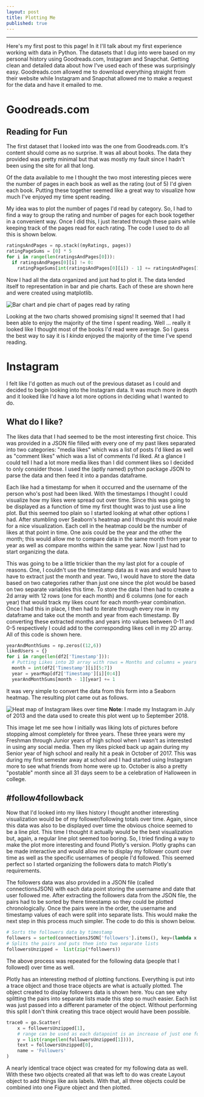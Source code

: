 ```yaml
---
layout: post
title: Plotting Me
published: true
---
```


---
Here's my first post to this page! In it I'll talk about my first experience working with data in Python. The datasets that I dug into were based on my personal history using Goodreads.com, Instagram and Snapchat. Getting clean and detailed data about how I've used each of these was surprisingly easy. Goodreads.com allowed me to download everything straight from their website while Instagram and Snapchat allowed me to make a request for the data and have it emailed to me.


# Goodreads.com

## Reading for Fun
The first dataset that I looked into was the one from Goodreads.com. It's content should come as no surprise. It was all about books. The data they provided was pretty minimal but that was mostly my fault since I hadn't been using the site for all that long.

Of the data available to me I thought the two most interesting pieces were the number of pages in each book as well as the rating (out of 5) I'd given each book. Putting these together seemed like a great way to visualize how much I've enjoyed my time spent reading.

My idea was to plot the number of pages I'd read by category. So, I had to find a way to group the rating and number of pages for each book together in a convenient way. Once I did this, I just iterated through these pairs while keeping track of the pages read for each rating. The code I used to do all this is shown below.

```python
ratingsAndPages = np.stack((myRatings, pages))
ratingPageSums = [0] * 5
for i in range(len(ratingsAndPages[0])):
  if ratingsAndPages[0][i] != 0:
    ratingPageSums[int(ratingsAndPages[0][i]) - 1] += ratingsAndPages[1][i]
```

Now I had all the data organized and just had to plot it. The data lended itself to representation in bar and pie charts. Each of these are shown here and were created using matplotlib.

![Bar chart and pie chart of pages read by rating](/images/GoodreadsPlotsWithoutTitle.png)

Looking at the two charts showed promising signs! It seemed that I had been able to enjoy the majority of the time I spent reading. Well ... really it looked like I thought most of the books I'd read were average. So I guess the best way to say it is I *kinda* enjoyed the majority of the time I've spend reading.

# Instagram

I felt like I'd gotten as much out of the previous dataset as I could and decided to begin looking into the Instagram data. It was much more in depth and it looked like I'd have a lot more options in deciding what I wanted to do.

## What do I like?
The likes data that I had seemed to be the most interesting first choice. This was provided in a JSON file filled with every one of my past likes separated into two categories: "media likes" which was a list of posts I'd liked as well as "comment likes" which was a list of comments I'd liked. At a glance I could tell I had a lot more media likes than I did comment likes so I decided to only consider those. I used the (aptly named) python package JSON to parse the data and then feed it into a pandas dataframe.

Each like had a timestamp for when it occurred and the username of the person who's post had been liked. With the timestamps I thought I could visualize how my likes were spread out over time. Since this was going to be displayed as a function of time my first thought was to just use a line plot. But this seemed too plain so I started looking at what other options I had. After stumbling over Seaborn's heatmap and I thought this would make for a nice visualization. Each cell in the heatmap could be the number of likes at that point in time. One axis could be the year and the other the month; this would allow me to compare data in the same month from year to year as well as compare months within the same year. Now I just had to start organizing the data.

This was going to be a little trickier than the my last plot for a couple of reasons. One, I couldn't use the timestamp data as it was and would have to have to extract just the month and year. Two, I would have to store the data based on two categories rather than just one since the plot would be based on two separate variables this time. To store the data I then had to create a 2d array with 12 rows (one for each month) and 6 columns (one for each year) that would track my likes count for each month-year combination. Once I had this in place, I then had to iterate through every row in my dataframe and take out the month and year from each timestamp. By converting these extracted months and years into values between 0-11 and 0-5 respectively I could add to the corresponding likes cell in my 2D array. All of this code is shown here.

```python
yearAndMonthSums = np.zeros((12,6))
likedUsers = {}
for i in range(len(df2['Timestamp'])):
  # Putting Likes into 2D array with rows = Months and columns = years
  month = int(df2['Timestamp'][i][5:7])
  year = yearMap[df2['Timestamp'][i][0:4]]
  yearAndMonthSums[month - 1][year] += 1
```

It was very simple to convert the data from this form into a Seaborn heatmap. The resulting plot came out as follows.

![Heat map of Instagram likes over time](/images/InstagramHeatmapLikesWithoutTitle.png)
**Note**: I made my Instagram in July of 2013 and the data used to create this plot went up to September 2018.

This image let me see how I initially was liking lots of pictures before stopping almost completely for three years. These three years were my Freshman through Junior years of high school when I wasn't as interested in using any social media. Then my likes picked back up again during my Senior year of high school and really hit a peak in October of 2017. This was during my first semester away at school and I had started using Instagram more to see what friends from home were up to. October is also a pretty "postable" month since all 31 days seem to be a celebration of Halloween in college.

## #follow4followback

Now that I'd looked into my likes history I thought another interesting visualization would be of my follower/following totals over time. Again, since this data was also to be displayed over time the obvious choice seemed to be a line plot. This time I thought it actually would be the best visualization but, again, a regular line plot seemed too boring. So, I tried finding a way to make the plot more interesting and found Plotly's version. Plotly graphs can be made interactive and would allow me to display my follower count over time as well as the specific usernames of people I'd followed. This seemed perfect so I started organizing the followers data to match Plotly's requirements.

The followers data was also provided in a JSON file (called connectionsJSON) with each data point storing the username and date that user followed me. After extracting the followers data from the JSON file, the pairs had to be sorted by there timestamp so they could be plotted chronologically. Once the pairs were in the order, the username and timestamp values of each were split into separate lists. This would make the next step in this process much simpler. The code to do this is shown below.

```python
# Sorts the followers data by timestamp
followers = sorted(connectionsJSON['followers'].items(), key=(lambda x: x[1]))
# Splits the pairs and puts them into two separate lists
followersUnzipped =  list(zip(*followers))
```

The above process was repeated for the following data (people that I followed) over time as well.

Plotly has an interesting method of plotting functions. Everything is put into a trace object and those trace objects are what is actually plotted. The object created to display followers data is shown here. You can see why splitting the pairs into separate lists made this step so much easier. Each list was just passed into a different parameter of the object. Without performing this split I don't think creating this trace object would have been possible.

```python
trace0 = go.Scatter(
    x = followersUnzipped[1],
    # range can be used as each datapoint is an increase of just one follower
    y = list(range(len(followersUnzipped[1]))),
    text = followersUnzipped[0],
    name = 'Followers'
)
```

A nearly identical trace object was created for my following data as well. With these two objects created all that was left to do was create Layout object to add things like axis labels. With that, all three objects could be combined into one Figure object and then plotted.  

<script src="https://cdn.plot.ly/plotly-latest.min.js"></script>
<div id="96571b0f-681d-4581-93bf-311a3e5621ee" style="height: 100%; width: 100%;" class="plotly-graph-div"></div><script type="text/javascript">window.PLOTLYENV=window.PLOTLYENV || {};window.PLOTLYENV.BASE_URL="https://plot.ly";Plotly.newPlot("96571b0f-681d-4581-93bf-311a3e5621ee", [{"name": "Followers", "text": ["lilykatekennedy", "meghanmaey", "jordanwinnett", "b_garcia20", "thelionhearted_", "basketcase_99", "annie_daly_", "sofiesaunier", "eleanorgloor", "carolinebryant33", "hannahshouse", "cam_hippler81", "noahfranco1", "angelamariee02", "jasmineamao", "natdehart", "briankilfeather", "oliviamcdade", "kyle_mcvey24", "baybaybay11", "juliahamiltonne", "cashworth21", "miaditommaso", "max__cave", "annarizzzz", "conrjanson", "kenziefisher8", "connorcollins43", "tylerbarrett3", "jamesheuer", "fl.y.nnn", "joseph_its_quick", "avapalese", "markoos_polo", "j__allerton", "bobbythorne", "wyattblack", "e.ast18", "leocucinell1", "trevorclifford", "bengriff24", "rebeccaclairee__", "danitaylor98", "taylormanno14", "morgs_jacobsohn", "caitlyn_retaleato", "earnshaw_jake", "caseyy_lynchh", "jared_forero", "jamirdegree", "robert_grady", "sshelbyk", "b_green00", "jaker14817", "charlieratliff", "alizabucci31", "mark_stanley", "a_martini35", "bradsanders21", "joeshomaker14", "duncanbalderson", "gavinpoag", "kylejarrett1010", "beccaajennings", "tannerburns", "russellblackwell34", "morgan.l.rose", "katerdeee", "camgabbs", "nolanbadura2", "hannah.waring", "patrickbussdahlman", "rebekahkurzyna", "reillycanard", "hayyitssydneyx", "laauren.smithh", "madicutrara", "reles32", "k.mills", "brandon.bye", "kyliekinser", "emilyyhubbardd", "zach_flynn39", "shannanparry", "darius_fraser", "g_simons", "chasesimmons55", "julia.friedl", "greysonr47", "mark_d0herty", "penutbutterandchocolate", "rachpackk", "seankeane2", "priscilla_gaff", "wahoofan535", "brendan_diederich", "aspen_m_larsen", "gitta321", "braidenlockhart", "hanahlsmith3", "connor_madden44", "aiden_larsen", "evanwinnett", "manchildperry", "bobbylohr99", "valleyvikingsfootball", "ryanbasinger", "conner_kinser", "make_it_raney", "wyatt_fournier", "andrewfiedler", "loganmcduffie", "jblev11", "braddouglas99", "kaylalalala713", "t.green07", "jackhurst123471525263", "tristaaanroberts", "mgp98", "saamhinton", "pateley.paige", "braffa31", "amlyons7", "camrynfischer", "syd_hays", "harveen.b", "courtneycollierdancer", "joshurban5", "jotrev26", "cmack44", "cameron_ebrahimi", "bs5350", "c_mcneilly", "tayblakee", "juliaacampora", "willowlove98", "george__bryant", "rozlanbasha", "patricia_bostock", "cameron_marshall_16", "bennyreynoldss", "ellebrox", "garrett3388", "bgriffin12345", "thesavagetrumpeter", "veeveegee96", "nmh1", "gracekopf19", "thetheoryofthethree", "branchzach_", "mattcook07", "shad_baird", "ayooucrazy21", "cameron_kilgour", "ethansfoot", "madilutz", "kenna_hahn", "chima_kpaduwa", "jacquelined17", "austin_west3", "cdlants", "benstrickk", "lucytropicana7", "evanmasella", "bootycca", "kimmie1404", "o_kline_", "mattgaertner", "cricketspillane", "sohnofjacob", "_andreama_", "lvhssaga", "mrkanthony94", "jakaksksjskdhsjs", "lizzieword", "lvhssca", "liam_mcdonald", "silly_charlotte", "sebastianstathakes", "hanna_tadie", "ted_gallegos", "isabelle_janda", "bryson_blaylock", "dani_ander", "zhannacamp", "risdance247", "samd321", "rbeck4231", "riley_in_wonderland", "blake.thomas", "mciafre", "logan_plaugher", "ngdahlman", "maddy_jenkins7", "jakehuerbin", "r_a_c_h_e_lsoup", "noahponcin", "zpfranco123", "celinefink13", "linzviolet", "ryan_michon", "_taylormc_", "16_zhay", "laryyythelobsterrr", "lvhsfca", "jeffc82", "claire_slook", "chris_lindemeyer", "declankilrain", "amandashouse1", "spacewalk_band", "max_mcnerney", "ashwells5", "mikecypher", "emilytthompson2", "spencer_toohill", "catherinejohnson__", "rach_weinstein", "emtpeterson", "grantlundberg", "gojoecypher", "cogren18", "sandy_esperanza17", "micaela.serafin", "manchildperry74", "jacobfilsoof", "samantha_jackson1", "dexterhoward77", "markeane", "_gusbus8", "trepking95", "moses_freedom", "jennagilberg", "5boysnme", "jhuerb", "ds2_fresh", "williamdurban_", "lil_leafjr", "efranck98", "cristianomolinag", "rolandaround4pm", "roco.48", "melissamaricle", "iamfontaine", "briannajennings", "q.tip11", "mikiekovich", "lucyrdickerson", "straymarkmusic", "jproc55", "gagebuzzelli", "seanlogans", "gracemussmon", "thomasellis50", "sean_lohr", "eslupe6", "kerrweb", "logangreen5", "swebst44", "aiden.larsen", "john_byram", "avajharrington", "joshjohnson_27", "bradystipancic", "jdonofrio_32", "dylanjones_4", "lucaswordham", "gabifhernandez", "leevolker_01", "lvhsstemclub", "bluephotomonkey", "ianb28", "ella.serafin", "lvhs_partnersclub", "hunterleigh27", "camryn_fagan", "maddie__fritz", "katie.mcgroddy", "kailin2017", "dunkjake", "ddrew22b", "samsandner", "shannon_mcnerney", "kallivokas4", "dylan__smith___", "d_goings", "camille.albers", "thelittleguykeegan", "jstapes2020", "ushindifitness", "savannah.baer", "huttoner20", "megsheaa", "carmor5", "nretaleato", "kadinkight", "ty_drad", "blaisemccabe_", "_bangus", "corinne_neaveill", "kendallstraiton", "sam.fisher54", "dannygaffney10", "matthewthomp11", "stephenkallivokas", "kaleigh_owen", "christianortmann", "carolinepitches", "vikingvarsityclub", "tyler_sierzega", "trevor.mcclelland", "helana_f", "austin_shipp7", "charlie_kuhn2", "cate_mckay", "laursimmss", "_cole_thunell", "kolby_j_williams", "izzyee_tucker", "zogren_9", "leewilliamgarrett", "frankie_hilarious", "austingreen71", "shanewashko", "aliciamarieesantos", "jseddy_", "ava_kalina", "chrissscarrollll", "syd.ahlers", "dreag99", "lvhslacrosse", "egsayles", "ivan_bock98", "jacobbyers_", "dylan_raymer52", "henrybaime", "bgstapleton41", "henryhill_3", "carlyparkinsonn", "drewhooks12", "duronn_3", "sadiegrantt", "madithepatti", "thanksgivingclapback.ss", "vincentxnguyen", "elam_jordan", "jessica.lu", "jessicalincoln99", "maktrob", "jakecrudy", "bobbiemilliken", "chris.a.milliken", "alexandramilliken", "themurtazarizvi", "nick_rettle", "magoreblake", "jessikennedy78", "pmk000", "benweist33", "scdawson54", "sophie_makh", "harrislucas1", "abernarding17", "treymcdyre", "cbogucki3", "hardy_pemberton", "thebrothersingarms", "mackenziegraber", "monchels", "zak33david", "tad_szalay", "drew.graves", "duckpwaddle", "ryancconrad", "_rations_", "dcriste4", "chronically_geek", "luke_korfonta", "alexinman14", "timfoster34", "_rgreen_", "cernec1999", "dominiquecoakleyy", "kellykmetz", "alexskofteland", "brookebasinger3", "natalie.piteira", "anthony_castellano", "lauren_mads", "yungsallen", "kellyywooddy", "laurennkingg37", "smlburridge", "pmkconstruction", "logan_stup", "robbyadams_", "mike_tayloe", "jared_sanders11_", "nosiahofficial", "sarahkavanaghh", "jdanielmichael", "rubifitnessofficial", "finnyteach76", "robby__parks", "nickaramayo", "jaybaumgardner00", "monica.rose.kennedy", "nditommaso14", "cakrichards2.0", "anthony_forrest", "jillhill_", "thomasmillman", "lauren_perryy", "devinturnbull", "cody_13k", "gracejenningz", "redminidriver", "catherine_zerbo", "_jakejones4", "jesicaweaver", "joe_isquith", "minicrk", "michaelciafre", "thomascallihan18", "ianwazowski", "harryurson", "nicschley1", "ally_miller15", "jake_isquith", "kinggpiercee", "jacksonkrug", "emma_kennedy04", "angusbeefbrown", "kendallreidd", "toast_pierce", "snark_in_spades", "saamanthasmiith", "lakinkrisko"], "x": ["2013-07-05T14:47:02", "2013-07-05T14:47:09", "2013-07-05T14:47:25", "2013-07-05T14:47:39", "2013-07-05T14:48:34", "2013-07-05T14:49:02", "2013-07-05T14:49:42", "2013-07-05T14:49:51", "2013-07-05T14:50:51", "2013-07-05T14:51:01", "2013-07-05T14:51:12", "2013-07-05T14:51:26", "2013-07-05T14:51:39", "2013-07-05T14:51:56", "2013-07-05T14:53:20", "2013-07-05T14:53:28", "2013-07-05T14:53:37", "2013-07-05T14:53:55", "2013-07-05T14:54:42", "2013-07-05T14:54:57", "2013-07-05T14:55:35", "2013-07-05T14:55:44", "2013-07-05T14:57:00", "2013-07-05T15:09:45", "2013-07-05T15:21:46", "2013-07-05T15:22:33", "2013-07-05T15:22:46", "2013-07-05T15:23:08", "2013-07-05T15:23:32", "2013-07-05T15:23:52", "2013-07-05T15:27:29", "2013-07-05T15:27:35", "2013-07-05T15:28:18", "2013-07-05T15:28:37", "2013-07-05T15:29:35", "2013-07-05T15:39:28", "2013-07-05T15:39:44", "2013-07-05T16:06:42", "2013-07-05T16:07:15", "2013-07-05T16:07:24", "2013-07-05T16:21:22", "2013-07-05T17:23:22", "2013-07-06T16:23:57", "2013-07-06T16:24:17", "2013-07-06T16:24:28", "2013-07-06T16:25:51", "2013-07-06T16:26:28", "2013-07-06T16:27:52", "2013-07-06T16:27:58", "2013-07-06T16:44:05", "2013-07-06T17:09:01", "2013-07-07T14:35:25", "2013-07-07T14:40:02", "2013-07-08T09:32:30", "2013-07-08T15:13:26", "2013-07-08T16:22:44", "2013-07-08T17:31:00", "2013-07-09T05:13:12", "2013-07-09T19:34:01", "2013-07-10T17:54:51", "2013-07-12T16:48:51", "2013-07-15T13:01:51", "2013-07-18T14:21:25", "2013-07-19T04:30:12", "2013-07-20T18:09:49", "2013-07-22T15:03:26", "2013-07-22T16:03:04", "2013-07-24T04:43:27", "2013-07-25T15:30:12", "2013-07-26T05:55:05", "2013-07-26T05:55:18", "2013-07-26T05:56:18", "2013-07-26T16:53:06", "2013-07-27T05:33:26", "2013-07-28T10:06:04", "2013-07-29T07:23:13", "2013-07-29T11:28:55", "2013-07-30T08:00:48", "2013-07-31T04:07:05", "2013-07-31T17:48:00", "2013-07-31T17:48:22", "2013-08-01T04:15:40", "2013-08-01T04:16:33", "2013-08-01T04:17:16", "2013-08-01T04:17:26", "2013-08-05T10:37:53", "2013-08-08T13:46:20", "2013-08-08T17:22:47", "2013-08-09T03:34:53", "2013-08-09T13:01:24", "2013-08-10T05:23:12", "2013-08-11T19:54:44", "2013-08-11T19:55:08", "2013-08-13T05:32:05", "2013-08-17T08:54:52", "2013-08-20T05:35:45", "2013-08-23T07:47:46", "2013-08-24T14:28:18", "2013-08-25T06:04:32", "2013-08-25T17:59:01", "2013-08-27T05:51:05", "2013-08-27T08:35:20", "2013-08-28T05:36:43", "2013-09-02T08:03:39", "2013-09-04T04:31:43", "2013-09-05T04:59:40", "2013-09-09T04:37:13", "2013-09-10T04:27:00", "2013-09-13T04:27:58", "2013-09-14T11:53:31", "2013-09-14T17:56:45", "2013-09-15T06:18:21", "2013-09-20T15:41:28", "2013-09-21T09:40:55", "2013-09-23T04:30:38", "2013-09-26T04:31:10", "2013-09-28T09:13:16", "2013-09-28T09:13:34", "2013-09-28T09:13:39", "2013-09-28T16:33:16", "2013-10-06T06:47:45", "2013-10-11T15:26:52", "2013-10-11T15:27:04", "2013-10-16T17:23:33", "2013-10-16T17:23:43", "2013-10-17T04:03:26", "2013-10-19T04:27:17", "2013-10-22T17:18:39", "2013-10-22T17:18:49", "2013-10-27T11:00:58", "2013-10-28T04:30:55", "2013-10-28T04:31:04", "2013-10-28T04:31:14", "2013-10-28T04:31:33", "2013-11-05T12:34:26", "2013-11-06T18:08:19", "2013-11-13T13:08:51", "2013-11-16T06:31:09", "2013-11-17T16:16:13", "2013-12-04T17:45:13", "2013-12-24T12:01:52", "2013-12-24T15:56:40", "2013-12-24T16:53:34", "2013-12-24T18:37:09", "2014-01-03T18:35:38", "2014-01-04T09:21:13", "2014-01-04T09:21:21", "2014-01-04T18:05:17", "2014-01-14T17:44:18", "2014-01-14T17:44:22", "2014-01-25T10:36:13", "2014-02-09T07:06:25", "2014-02-10T16:17:06", "2014-02-12T19:00:57", "2014-02-12T19:01:03", "2014-03-14T18:55:41", "2014-03-18T18:29:03", "2014-04-16T19:33:54", "2014-04-29T04:36:55", "2014-04-30T15:22:30", "2014-05-01T16:55:09", "2014-06-12T15:36:57", "2014-06-25T19:07:23", "2014-07-07T15:57:38", "2014-07-08T12:24:35", "2014-08-15T13:39:28", "2014-08-16T19:02:45", "2014-08-18T06:37:59", "2014-08-21T18:50:51", "2014-09-08T17:04:34", "2014-09-21T06:18:50", "2014-09-24T16:07:14", "2014-09-26T19:18:19", "2014-10-03T04:48:37", "2014-10-04T06:41:31", "2014-10-08T04:26:41", "2014-10-13T07:29:39", "2014-10-13T12:08:58", "2014-10-17T19:47:31", "2014-10-19T13:51:46", "2014-10-19T13:51:49", "2014-10-23T17:54:59", "2014-10-26T06:28:15", "2014-11-01T15:37:04", "2014-11-04T07:01:33", "2014-11-09T17:20:32", "2014-11-15T16:38:50", "2014-11-27T15:20:34", "2014-11-28T07:24:25", "2014-12-01T04:52:52", "2014-12-15T18:15:19", "2014-12-20T14:27:20", "2014-12-22T08:51:55", "2014-12-22T19:09:01", "2014-12-25T06:42:56", "2014-12-30T07:33:45", "2015-01-05T11:10:59", "2015-01-11T13:02:59", "2015-01-22T10:40:34", "2015-02-03T04:19:11", "2015-02-08T06:15:21", "2015-02-08T15:44:41", "2015-02-10T08:40:59", "2015-02-13T18:29:34", "2015-02-15T13:40:42", "2015-02-15T13:40:52", "2015-02-15T13:41:13", "2015-02-15T13:41:43", "2015-02-15T13:42:22", "2015-02-21T20:06:31", "2015-02-23T20:08:32", "2015-03-02T13:56:13", "2015-03-05T06:07:16", "2015-03-08T17:59:23", "2015-03-12T05:14:21", "2015-03-18T04:41:37", "2015-03-24T13:56:26", "2015-04-15T04:42:13", "2015-04-29T14:00:27", "2015-05-17T12:38:10", "2015-06-09T18:38:58", "2015-06-12T17:21:11", "2015-06-14T17:17:32", "2015-06-19T06:30:08", "2015-06-23T14:19:21", "2015-07-07T13:39:48", "2015-07-15T09:50:25", "2015-07-16T10:26:41", "2015-07-16T20:14:57", "2015-07-16T20:15:53", "2015-07-30T11:52:25", "2015-08-18T08:52:19", "2015-09-05T19:31:39", "2015-09-06T10:28:32", "2015-09-06T10:28:35", "2015-09-07T10:28:48", "2015-09-15T04:28:00", "2015-09-17T15:45:21", "2015-09-17T18:01:32", "2015-10-08T18:14:21", "2015-10-08T18:14:43", "2015-10-08T18:15:01", "2015-10-09T04:22:43", "2015-10-09T17:27:45", "2015-10-17T17:24:59", "2015-10-21T15:38:43", "2015-10-25T07:56:18", "2015-11-11T11:49:38", "2015-12-07T11:01:03", "2015-12-09T18:49:52", "2016-01-05T04:50:02", "2016-01-05T04:50:09", "2016-01-13T18:03:17", "2016-01-16T14:46:58", "2016-01-24T08:10:14", "2016-01-27T15:57:02", "2016-01-27T15:57:06", "2016-01-27T15:57:10", "2016-01-30T18:10:02", "2016-01-30T18:10:13", "2016-02-12T18:33:35", "2016-02-15T14:53:01", "2016-02-15T14:53:06", "2016-02-15T14:53:10", "2016-02-15T14:53:31", "2016-02-15T19:27:11", "2016-02-15T19:27:50", "2016-02-15T19:28:12", "2016-03-02T04:28:36", "2016-03-02T04:28:43", "2016-03-03T17:00:15", "2016-03-07T19:09:14", "2016-03-23T18:50:12", "2016-03-29T19:46:33", "2016-04-03T11:42:12", "2016-04-03T11:42:17", "2016-04-11T05:55:43", "2016-05-24T18:06:19", "2016-05-29T11:28:18", "2016-05-29T16:36:05", "2016-05-29T19:42:08", "2016-05-30T08:23:26", "2016-06-17T05:38:51", "2016-06-27T04:40:12", "2016-06-30T10:23:05", "2016-07-01T18:02:37", "2016-07-03T15:39:37", "2016-07-07T18:18:08", "2016-07-11T14:26:26", "2016-07-13T12:30:26", "2016-07-19T08:49:55", "2016-07-21T19:00:46", "2016-07-27T13:40:14", "2016-07-31T09:09:14", "2016-07-31T18:58:53", "2016-08-03T09:41:24", "2016-08-03T09:41:27", "2016-08-08T10:05:54", "2016-08-13T12:23:05", "2016-08-16T19:58:01", "2016-08-23T10:13:01", "2016-08-24T16:00:26", "2016-08-24T16:00:29", "2016-08-25T10:21:42", "2016-08-28T06:00:56", "2016-08-29T16:08:07", "2016-08-29T16:08:37", "2016-08-30T16:03:34", "2016-08-31T17:54:26", "2016-09-02T04:20:08", "2016-09-12T18:19:30", "2016-09-14T18:17:31", "2016-09-24T16:52:39", "2016-09-24T17:52:09", "2016-09-27T20:13:15", "2016-09-27T20:13:18", "2016-09-30T15:06:48", "2016-10-08T08:52:17", "2016-10-18T06:01:34", "2016-10-18T20:13:42", "2016-10-19T15:56:07", "2016-10-19T18:28:19", "2016-10-20T18:37:22", "2016-10-23T07:37:19", "2016-10-23T07:38:51", "2016-10-23T13:25:07", "2016-10-24T18:28:32", "2016-10-24T18:28:36", "2016-10-24T18:28:41", "2016-10-24T18:29:59", "2016-10-25T16:23:24", "2016-10-25T16:24:16", "2016-10-26T09:48:52", "2016-10-26T09:48:57", "2016-10-28T08:58:50", "2016-10-30T16:50:28", "2016-11-03T11:38:18", "2016-11-06T19:40:38", "2016-11-07T05:25:19", "2016-11-07T05:25:39", "2016-11-07T05:26:39", "2016-11-07T05:30:28", "2016-11-09T19:45:08", "2016-11-13T13:30:27", "2016-11-13T20:12:43", "2016-11-15T11:33:12", "2016-11-17T20:38:18", "2016-11-21T05:04:18", "2016-11-21T14:37:32", "2016-11-22T19:05:28", "2016-11-26T07:06:23", "2016-11-26T12:28:04", "2016-11-28T05:41:04", "2016-12-12T19:23:13", "2016-12-12T19:23:33", "2016-12-23T07:49:00", "2016-12-26T11:50:22", "2016-12-26T12:29:46", "2016-12-26T20:31:44", "2016-12-27T19:01:57", "2016-12-28T10:14:47", "2017-01-02T09:01:18", "2017-01-12T16:08:51", "2017-01-25T18:02:51", "2017-01-25T18:02:59", "2017-02-15T19:30:17", "2017-02-15T19:30:20", "2017-02-20T10:27:14", "2017-02-20T10:27:33", "2017-03-02T09:32:25", "2017-03-07T04:51:41", "2017-03-11T11:22:39", "2017-03-21T07:46:48", "2017-03-25T13:18:52", "2017-03-25T13:18:56", "2017-04-09T15:57:39", "2017-04-13T17:41:35", "2017-04-21T09:17:13", "2017-04-21T13:25:03", "2017-04-21T13:25:27", "2017-04-22T10:36:14", "2017-04-22T17:35:52", "2017-04-22T17:35:59", "2017-04-22T17:36:12", "2017-05-01T05:16:25", "2017-05-01T05:16:31", "2017-05-01T05:18:43", "2017-05-01T15:25:02", "2017-05-02T13:43:09", "2017-05-03T17:13:53", "2017-05-03T17:32:09", "2017-05-03T17:32:20", "2017-05-04T15:04:04", "2017-05-08T15:33:58", "2017-05-10T05:07:32", "2017-05-10T18:08:50", "2017-05-10T18:08:58", "2017-05-12T20:43:20", "2017-05-26T18:03:50", "2017-05-29T15:47:44", "2017-06-13T15:03:36", "2017-06-13T15:04:33", "2017-06-13T19:08:29", "2017-06-16T15:09:51", "2017-06-28T04:01:07", "2017-07-08T13:28:24", "2017-07-16T19:31:14", "2017-07-23T18:22:08", "2017-07-26T19:42:16", "2017-07-26T19:42:16", "2017-07-26T19:42:16", "2017-08-15T10:07:18", "2017-09-15T15:46:39", "2017-09-19T09:28:15", "2017-10-31T19:12:27", "2017-12-06T17:29:08", "2017-12-08T19:11:19", "2017-12-13T11:40:23", "2017-12-13T11:40:27", "2017-12-13T14:54:24", "2017-12-21T19:21:03", "2017-12-25T13:31:12", "2018-01-02T12:35:42", "2018-01-05T20:18:11", "2018-02-04T18:13:52", "2018-02-04T18:13:55", "2018-02-15T13:12:16", "2018-03-05T19:07:06", "2018-04-18T11:16:52", "2018-04-27T20:52:43", "2018-05-06T10:46:30", "2018-06-02T15:38:12", "2018-06-04T10:16:08", "2018-06-04T14:17:01", "2018-06-17T08:54:24", "2018-06-17T08:54:30", "2018-07-02T17:01:36", "2018-08-14T16:55:27"], "y": [0, 1, 2, 3, 4, 5, 6, 7, 8, 9, 10, 11, 12, 13, 14, 15, 16, 17, 18, 19, 20, 21, 22, 23, 24, 25, 26, 27, 28, 29, 30, 31, 32, 33, 34, 35, 36, 37, 38, 39, 40, 41, 42, 43, 44, 45, 46, 47, 48, 49, 50, 51, 52, 53, 54, 55, 56, 57, 58, 59, 60, 61, 62, 63, 64, 65, 66, 67, 68, 69, 70, 71, 72, 73, 74, 75, 76, 77, 78, 79, 80, 81, 82, 83, 84, 85, 86, 87, 88, 89, 90, 91, 92, 93, 94, 95, 96, 97, 98, 99, 100, 101, 102, 103, 104, 105, 106, 107, 108, 109, 110, 111, 112, 113, 114, 115, 116, 117, 118, 119, 120, 121, 122, 123, 124, 125, 126, 127, 128, 129, 130, 131, 132, 133, 134, 135, 136, 137, 138, 139, 140, 141, 142, 143, 144, 145, 146, 147, 148, 149, 150, 151, 152, 153, 154, 155, 156, 157, 158, 159, 160, 161, 162, 163, 164, 165, 166, 167, 168, 169, 170, 171, 172, 173, 174, 175, 176, 177, 178, 179, 180, 181, 182, 183, 184, 185, 186, 187, 188, 189, 190, 191, 192, 193, 194, 195, 196, 197, 198, 199, 200, 201, 202, 203, 204, 205, 206, 207, 208, 209, 210, 211, 212, 213, 214, 215, 216, 217, 218, 219, 220, 221, 222, 223, 224, 225, 226, 227, 228, 229, 230, 231, 232, 233, 234, 235, 236, 237, 238, 239, 240, 241, 242, 243, 244, 245, 246, 247, 248, 249, 250, 251, 252, 253, 254, 255, 256, 257, 258, 259, 260, 261, 262, 263, 264, 265, 266, 267, 268, 269, 270, 271, 272, 273, 274, 275, 276, 277, 278, 279, 280, 281, 282, 283, 284, 285, 286, 287, 288, 289, 290, 291, 292, 293, 294, 295, 296, 297, 298, 299, 300, 301, 302, 303, 304, 305, 306, 307, 308, 309, 310, 311, 312, 313, 314, 315, 316, 317, 318, 319, 320, 321, 322, 323, 324, 325, 326, 327, 328, 329, 330, 331, 332, 333, 334, 335, 336, 337, 338, 339, 340, 341, 342, 343, 344, 345, 346, 347, 348, 349, 350, 351, 352, 353, 354, 355, 356, 357, 358, 359, 360, 361, 362, 363, 364, 365, 366, 367, 368, 369, 370, 371, 372, 373, 374, 375, 376, 377, 378, 379, 380, 381, 382, 383, 384, 385, 386, 387, 388, 389, 390, 391, 392, 393, 394, 395, 396, 397, 398, 399, 400, 401, 402, 403, 404, 405, 406, 407, 408, 409, 410, 411, 412, 413, 414, 415, 416, 417, 418, 419, 420, 421, 422, 423, 424, 425, 426, 427, 428, 429, 430, 431, 432, 433, 434, 435, 436, 437], "type": "scatter", "uid": "87d29998-eae8-11e8-8bb9-f8da0c7e022e"}, {"name": "Following", "text": ["lilykatekennedy", "charlieratliff", "cricketspillane", "joeshomaker14", "earnshaw_jake", "meghanmaey", "wyattblack", "b_garcia20", "thelionhearted_", "basketcase_99", "jordanwinnett", "sofiesaunier", "baybaybay11", "kadinkight", "cam_hippler81", "noahfranco1", "jasmineamao", "oliviamcdade", "kyle_mcvey24", "angelamariee02", "miaditommaso", "carolinebryant33", "conrjanson", "connorcollins43", "tylerbarrett3", "fl.y.nnn", "markoos_polo", "jamesheuer", "ty_drad", "avapalese", "bobbythorne", "leocucinell1", "juliahamiltonne", "morgs_jacobsohn", "briankilfeather", "caseyy_lynchh", "jared_forero", "jamirdegree", "trevorclifford", "robert_grady", "aharaburdaa", "natdehart", "mciafre", "kenziefisher8", "bengriff24", "j__allerton", "eleanorgloor", "joseph_its_quick", "hannahshouse", "caitlyn_retaleato", "cashworth21", "taylormanno14", "rebeccaclairee__", "annarizzzz", "max__cave", "tbonemd", "mark_stanley", "a_martini35", "braidenlockhart", "bradsanders21", "duncanbalderson", "alizabucci31", "connor_thunell", "annie_daly_", "jaker14817", "sshelbyk", "b_green00", "mikiekovich", "kylejarrett1010", "beccaajennings", "russellblackwell34", "tannerburns", "mgp98", "katerdeee", "caboosemc", "camgabbs", "gavinpoag", "nolanbadura2", "tessa.hutchison", "ally_miller15", "hannah.waring", "rebekahkurzyna", "reillycanard", "joshurban5", "laauren.smithh", "reles32", "brandon.bye", "kyliekinser", "madicutrara", "emilyyhubbardd", "zach_flynn39", "shannanparry", "darius_fraser", "trentmoxley", "g_simons", "j.e.s.s.i.c.a.k", "chasesimmons55", "julia.friedl", "mark_d0herty", "greysonr47", "rachpackk", "penutbutterandchocolate", "jarettlorusso", "sawyermlong", "seankeane2", "priscilla_gaff", "wahoofan535", "brendan_diederich", "aspen_m_larsen", "hanahlsmith3", "connor_madden44", "aiden_larsen", "evanwinnett", "manchildperry", "bobbylohr99", "valleyvikingsfootball", "ryanbasinger", "conner_kinser", "loganmcduffie", "make_it_raney", "wyatt_fournier", "andrewfiedler", "jblev11", "braddouglas99", "kaylalalala713", "t.green07", "tristaaanroberts", "saamhinton", "amlyons7", "pateley.paige", "camrynfischer", "syd_hays", "harveen.b", "courtneycollierdancer", "laurquishaa", "jotrev26", "cmack44", "cameron_ebrahimi", "bs5350", "c_mcneilly", "megrusso99", "liz_bunce", "tayblakee", "george__bryant", "juliaacampora", "willowlove98", "rozlanbasha", "patricia_bostock", "nateearnie", "slynch_23", "bennyreynoldss", "cassidybowen3", "sportscenter", "thesavagetrumpeter", "veeveegee96", "nmh1", "natzeuske", "manduhai_tropicana", "juliesargent5", "gracekopf19", "branchzach_", "arifontaine", "mattcook07", "shad_baird", "zak33david", "jordanrivers18", "cameron_kilgour", "kenna_hahn", "madilutz", "jacksondit11", "samantha_jackson1", "chima_kpaduwa", "jacquelined17", "silly_charlotte", "austin_west3", "cdlants", "benstrickk", "lucytropicana7", "evanmasella", "bootycca", "j3digital", "ac2246", "kimmie1404", "o_kline_", "victoriav_19", "kmeyer__13", "lil_leafjr", "mattgaertner", "jmlohneis", "thelittleguykeegan", "sohnofjacob", "_andreama_", "logan_plaugher", "mrkanthony94", "cakrichards", "lizzieword", "liam_mcdonald", "sebastianstathakes", "verathomas", "thompsonbrotherslacrosse", "hanna_tadie", "ted_gallegos", "isabelle_janda", "bryson_blaylock", "dani_ander", "zhannacamp", "risdance247", "samd321", "rbeck4231", "riley_in_wonderland", "blake.thomas", "ngdahlman", "jakehuerbin", "r_a_c_h_e_lsoup", "zpfranco123", "celinefink13", "linzviolet", "ryan_michon", "16_zhay", "thejacobhunter", "ezzy_bryant35", "chris_lindemeyer", "claire_slook", "amandashouse1", "declankilrain", "madmoney21", "max_mcnerney", "morganmichelle1998", "mikecypher", "emilytthompson2", "blakeburt10", "catherinejohnson__", "rach_weinstein", "emtpeterson", "grantlundberg", "gojoecypher", "cogren18", "sandy_esperanza17", "micaela.serafin", "manchildperry74", "jacobfilsoof", "dexterhoward77", "markeane", "_gusbus8", "noah_gallagher_", "jennagilberg", "jhuerb", "ds2_fresh", "williamdurban_", "efranck98", "cristianomolinag", "rolandaround4pm", "roco.48", "melissamaricle", "iamfontaine", "briannajennings", "q.tip11", "lucyrdickerson", "chris_de_monte", "nretaleato", "jproc55", "seanlogans", "gracemussmon", "thomasellis50", "sean_lohr", "erin.stitt", "eslupe6", "kerrweb", "logangreen5", "swebst44", "john_byram", "aiden.larsen", "dylanjones_4", "bradystipancic", "ashley.borza", "jdonofrio_32", "gabifhernandez", "lucaswordham", "leevolker_01", "lvhsstemclub", "bluephotomonkey", "ianb28", "lvhs_partnersclub", "hunterleigh27", "maddie__fritz", "camryn_fagan", "katie.mcgroddy", "dunkjake", "ddrew22b", "shannon_mcnerney", "dimsumnoodles", "kallivokas4", "dylan__smith___", "d_goings", "camille.albers", "trepking95", "jstapes2020", "ushindifitness", "savannah.baer", "huttoner20", "megsheaa", "carmor5", "andrew_cork25", "blaisemccabe_", "_bangus", "corinne_neaveill", "kendallstraiton", "sam.fisher54", "dannygaffney10", "matthewthomp11", "stephenkallivokas", "kaleigh_owen", "christianortmann", "carolinepitches", "vikingvarsityclub", "tyler_sierzega", "trevor.mcclelland", "austin_shipp7", "charlie_kuhn2", "ty_works", "cate_mckay", "laursimmss", "_cole_thunell", "kolby_j_williams", "izzyee_tucker", "zogren_9", "joecannata_", "leewilliamgarrett", "frankie_hilarious", "austingreen71", "shanewashko", "jseddy_", "syd.ahlers", "dreag99", "chrissscarrollll", "ava_kalina", "aidenhineth", "egsayles", "lvhslacrosse", "sassbucket_dani", "ivan_bock98", "yungsallen", "dylan_raymer52", "danimcali", "henrybaime", "bgstapleton41", "henryhill_3", "duronn_3", "sadiegrantt", "drewhooks12", "madithepatti", "vincentxnguyen", "elam_jordan", "jessica.lu", "jessicalincoln99", "jakecrudy", "bobbiemilliken", "chris.a.milliken", "alexandramilliken", "themurtazarizvi", "nick_rettle", "magoreblake", "pmk000", "jessikennedy78", "benweist33", "scdawson54", "sophie_makh", "harrislucas1", "abernarding17", "cbogucki3", "treymcdyre", "thebrothersingarms", "hardy_pemberton", "monchels", "tad_szalay", "drew.graves", "uvaengineering", "_rations_", "ryancconrad", "dcriste4", "timfoster34", "chronically_geek", "luke_korfonta", "alexinman14", "_rgreen_", "cernec1999", "kellykmetz", "dominiquecoakleyy", "brookebasinger3", "anthony_castellano", "lauren_mads", "kellyywooddy", "niccoope1", "smlburridge", "pmkconstruction", "logan_stup", "robbyadams_", "mike_tayloe", "jared_sanders11_", "nosiahofficial", "sarahkavanaghh", "jdanielmichael", "rubifitnessofficial", "finnyteach76", "robby__parks", "nickaramayo", "jaybaumgardner00", "monica.rose.kennedy", "nditommaso14", "thomasmillman", "devinturnbull", "lauren_perryy", "ydnerbrendy", "gracejenningz", "google", "joe_isquith", "redminidriver", "michaelciafre", "thomascallihan18", "ianwazowski", "harryurson", "nicschley1", "obagel_family", "jesicaweaver", "lighthousebagels", "the.capital.club", "jake_isquith", "jacksonkrug", "uva_cs", "emma_kennedy04", "angusbeefbrown", "kendallreidd", "toast_pierce", "snark_in_spades", "hpsacredtext", "saamanthasmiith", "onesimplewish_", "lakinkrisko"], "x": ["2013-07-05T13:28:37", "2013-07-05T13:34:11", "2013-07-05T14:43:51", "2013-07-05T14:45:29", "2013-07-05T14:46:45", "2013-07-05T14:47:02", "2013-07-05T14:47:39", "2013-07-05T14:48:37", "2013-07-05T14:49:04", "2013-07-05T14:50:35", "2013-07-05T14:50:51", "2013-07-05T14:51:11", "2013-07-05T14:51:18", "2013-07-05T14:51:56", "2013-07-05T14:53:19", "2013-07-05T14:53:33", "2013-07-05T14:53:52", "2013-07-05T14:54:57", "2013-07-05T14:56:59", "2013-07-05T15:04:57", "2013-07-05T15:10:01", "2013-07-05T15:13:38", "2013-07-05T15:21:48", "2013-07-05T15:23:07", "2013-07-05T15:38:24", "2013-07-05T15:39:28", "2013-07-05T15:45:16", "2013-07-05T15:56:56", "2013-07-05T16:07:22", "2013-07-05T16:10:52", "2013-07-05T16:16:46", "2013-07-05T16:20:10", "2013-07-05T16:20:26", "2013-07-05T16:36:42", "2013-07-05T16:38:15", "2013-07-05T16:38:19", "2013-07-05T16:48:07", "2013-07-05T16:58:19", "2013-07-05T17:09:13", "2013-07-05T17:20:07", "2013-07-05T17:44:26", "2013-07-05T18:22:02", "2013-07-05T18:24:40", "2013-07-05T18:56:12", "2013-07-05T19:02:47", "2013-07-05T20:58:10", "2013-07-05T21:27:56", "2013-07-06T06:15:12", "2013-07-06T06:58:50", "2013-07-06T16:24:07", "2013-07-06T16:25:51", "2013-07-06T16:27:58", "2013-07-06T16:44:15", "2013-07-06T16:45:35", "2013-07-06T17:09:01", "2013-07-06T18:22:05", "2013-07-06T18:22:12", "2013-07-06T18:22:16", "2013-07-06T18:34:45", "2013-07-06T19:15:55", "2013-07-06T19:25:23", "2013-07-08T07:13:11", "2013-07-08T08:00:49", "2013-07-08T15:01:56", "2013-07-08T16:13:16", "2013-07-08T18:55:32", "2013-07-08T23:06:50", "2013-07-09T20:13:59", "2013-07-10T11:18:31", "2013-07-10T18:14:23", "2013-07-12T14:08:22", "2013-07-15T12:17:27", "2013-07-15T12:22:52", "2013-07-15T17:45:25", "2013-07-18T04:31:12", "2013-07-18T14:01:18", "2013-07-18T17:50:00", "2013-07-22T15:00:53", "2013-07-22T16:38:23", "2013-07-23T14:18:24", "2013-07-26T07:22:51", "2013-07-26T10:13:07", "2013-07-26T16:53:07", "2013-07-27T05:33:36", "2013-07-27T08:49:22", "2013-07-28T10:06:06", "2013-07-29T07:23:15", "2013-07-29T11:51:50", "2013-07-30T06:55:46", "2013-07-30T12:02:07", "2013-07-31T06:41:14", "2013-07-31T17:46:58", "2013-07-31T17:59:27", "2013-07-31T18:00:55", "2013-07-31T19:12:14", "2013-08-01T04:15:41", "2013-08-01T05:20:16", "2013-08-01T08:44:17", "2013-08-03T08:57:17", "2013-08-03T13:46:51", "2013-08-05T10:38:03", "2013-08-08T13:46:22", "2013-08-08T17:22:53", "2013-08-09T03:34:58", "2013-08-09T11:52:19", "2013-08-12T03:22:10", "2013-08-13T16:18:19", "2013-08-17T11:04:28", "2013-08-20T05:35:46", "2013-08-23T07:47:48", "2013-08-24T23:13:58", "2013-08-25T14:32:11", "2013-08-27T05:51:06", "2013-08-27T07:57:28", "2013-08-28T19:40:05", "2013-08-31T12:20:49", "2013-09-02T08:05:20", "2013-09-03T16:21:41", "2013-09-05T04:59:42", "2013-09-09T17:37:15", "2013-09-13T04:27:59", "2013-09-14T12:09:30", "2013-09-14T17:56:46", "2013-09-20T15:41:29", "2013-09-23T04:30:48", "2013-09-28T10:22:41", "2013-09-28T15:32:33", "2013-09-28T16:33:17", "2013-10-05T18:18:23", "2013-10-11T16:35:46", "2013-10-11T18:38:29", "2013-10-16T15:39:43", "2013-10-16T17:45:08", "2013-10-17T04:03:27", "2013-10-19T04:27:20", "2013-10-22T17:18:39", "2013-10-22T17:18:50", "2013-10-24T04:42:17", "2013-10-27T11:01:02", "2013-10-27T19:00:54", "2013-10-28T04:30:57", "2013-10-28T04:31:34", "2013-10-28T05:13:21", "2013-10-28T13:03:18", "2013-11-05T12:34:29", "2013-11-06T18:08:18", "2013-11-10T10:22:16", "2013-11-12T15:21:48", "2013-11-16T06:31:11", "2013-12-09T13:29:56", "2013-12-22T10:08:46", "2013-12-24T15:56:41", "2013-12-24T16:53:37", "2013-12-24T18:37:12", "2013-12-25T13:37:56", "2013-12-27T15:02:09", "2013-12-31T17:29:13", "2014-01-03T18:41:07", "2014-01-04T20:36:36", "2014-01-11T14:05:27", "2014-01-13T17:51:56", "2014-01-14T17:44:23", "2014-02-01T17:05:36", "2014-02-08T17:42:33", "2014-02-09T09:58:33", "2014-02-12T19:01:04", "2014-02-14T06:30:38", "2014-02-15T05:58:29", "2014-02-15T13:17:11", "2014-03-14T18:55:42", "2014-03-18T18:30:38", "2014-04-11T09:02:30", "2014-04-16T19:33:58", "2014-04-29T04:36:57", "2014-04-30T16:09:28", "2014-05-01T18:38:59", "2014-06-12T15:38:36", "2014-06-25T19:47:05", "2014-06-26T16:15:54", "2014-06-27T05:52:59", "2014-07-07T16:42:40", "2014-07-08T12:24:34", "2014-07-24T20:32:03", "2014-07-25T13:46:57", "2014-08-13T18:05:45", "2014-08-15T13:39:29", "2014-08-15T13:39:32", "2014-08-16T18:42:54", "2014-08-18T06:57:51", "2014-08-21T18:50:52", "2014-09-08T17:08:17", "2014-09-15T04:39:07", "2014-09-24T16:07:15", "2014-09-27T05:37:22", "2014-10-03T05:31:31", "2014-10-08T04:46:41", "2014-10-13T12:13:02", "2014-10-13T18:51:44", "2014-10-13T18:57:19", "2014-10-17T19:24:51", "2014-10-19T13:51:47", "2014-10-19T13:52:19", "2014-10-23T17:14:08", "2014-10-26T06:28:16", "2014-11-01T15:40:46", "2014-11-04T08:35:46", "2014-11-09T20:00:05", "2014-11-15T16:38:52", "2014-11-27T15:23:28", "2014-11-28T07:36:52", "2014-12-20T14:39:01", "2014-12-23T07:22:59", "2014-12-24T19:43:37", "2015-01-05T12:47:06", "2015-01-11T13:22:27", "2015-01-22T12:57:02", "2015-02-04T03:10:25", "2015-02-08T16:08:23", "2015-02-15T13:41:33", "2015-02-15T13:42:05", "2015-02-15T14:02:03", "2015-02-15T14:20:03", "2015-02-15T18:01:38", "2015-02-15T19:42:28", "2015-02-20T15:29:03", "2015-02-23T20:08:36", "2015-03-04T13:04:45", "2015-03-05T06:23:06", "2015-03-08T17:59:33", "2015-03-15T09:41:44", "2015-03-18T17:21:02", "2015-03-24T13:56:34", "2015-04-15T04:42:35", "2015-04-29T14:04:18", "2015-05-17T12:38:11", "2015-06-09T18:38:59", "2015-06-12T17:21:12", "2015-06-14T17:17:33", "2015-06-19T06:30:10", "2015-06-23T14:19:24", "2015-07-15T09:50:25", "2015-07-16T16:29:59", "2015-07-16T20:15:12", "2015-08-11T10:16:08", "2015-08-18T09:24:38", "2015-09-06T10:32:27", "2015-09-06T13:19:19", "2015-09-07T10:28:51", "2015-09-17T05:07:40", "2015-09-17T18:01:33", "2015-10-08T18:14:24", "2015-10-08T18:14:45", "2015-10-08T18:56:11", "2015-10-09T04:22:44", "2015-10-09T17:49:22", "2015-10-17T17:14:36", "2015-10-25T07:56:41", "2015-10-26T16:05:47", "2015-11-09T17:29:06", "2015-12-07T12:11:29", "2016-01-05T04:53:56", "2016-01-05T09:43:16", "2016-01-13T18:07:02", "2016-01-16T11:53:16", "2016-01-24T09:12:03", "2016-01-24T16:00:21", "2016-01-27T15:57:03", "2016-01-27T15:57:38", "2016-01-27T16:22:00", "2016-01-30T18:21:43", "2016-01-30T19:32:28", "2016-02-15T14:53:33", "2016-02-15T15:03:08", "2016-02-15T15:35:22", "2016-02-15T16:56:58", "2016-02-15T19:45:05", "2016-02-15T19:52:03", "2016-02-16T04:19:29", "2016-03-02T04:28:38", "2016-03-02T04:59:50", "2016-03-03T17:00:17", "2016-03-23T18:50:13", "2016-03-30T16:43:06", "2016-04-03T11:47:38", "2016-04-03T18:18:02", "2016-04-11T05:55:46", "2016-05-29T11:43:51", "2016-05-29T16:32:25", "2016-05-30T08:26:35", "2016-06-11T17:26:03", "2016-06-17T11:15:17", "2016-06-26T19:10:18", "2016-06-30T10:26:41", "2016-07-01T18:50:37", "2016-07-03T19:10:40", "2016-07-05T20:58:05", "2016-07-11T14:26:54", "2016-07-13T09:02:43", "2016-07-19T10:21:05", "2016-07-21T19:36:16", "2016-07-27T13:40:16", "2016-07-31T09:13:13", "2016-08-06T17:55:31", "2016-08-09T18:07:16", "2016-08-13T11:48:47", "2016-08-16T20:04:17", "2016-08-23T12:02:56", "2016-08-24T16:05:38", "2016-08-24T16:46:05", "2016-08-25T11:18:36", "2016-08-28T06:32:39", "2016-08-29T16:34:01", "2016-08-29T17:20:42", "2016-08-31T04:32:13", "2016-08-31T17:54:27", "2016-09-02T07:50:38", "2016-09-12T18:29:20", "2016-09-24T16:51:51", "2016-09-24T17:52:11", "2016-09-26T16:25:37", "2016-09-28T02:54:50", "2016-09-28T09:16:03", "2016-10-01T08:20:05", "2016-10-08T08:52:29", "2016-10-18T06:31:05", "2016-10-18T20:14:17", "2016-10-19T05:56:39", "2016-10-19T15:56:09", "2016-10-19T18:46:22", "2016-10-20T18:37:58", "2016-10-23T07:40:04", "2016-10-23T13:27:05", "2016-10-24T18:28:42", "2016-10-24T18:30:00", "2016-10-24T18:36:43", "2016-10-24T19:05:13", "2016-10-25T12:37:07", "2016-10-25T16:21:55", "2016-10-25T16:23:29", "2016-10-25T16:27:23", "2016-10-26T09:48:54", "2016-10-28T06:01:34", "2016-10-28T06:19:54", "2016-10-28T19:25:16", "2016-10-30T16:50:30", "2016-11-03T08:42:35", "2016-11-06T19:51:28", "2016-11-06T21:43:31", "2016-11-07T05:42:06", "2016-11-07T10:35:19", "2016-11-10T03:52:16", "2016-11-13T20:12:47", "2016-11-15T11:39:43", "2016-11-17T20:45:05", "2016-11-21T05:07:15", "2016-11-24T10:24:24", "2016-11-26T07:06:45", "2016-11-26T12:28:06", "2016-11-28T06:24:04", "2016-12-12T19:25:01", "2016-12-13T05:53:48", "2016-12-23T08:34:25", "2016-12-26T09:54:05", "2016-12-26T18:57:47", "2016-12-26T20:31:01", "2016-12-27T19:07:06", "2016-12-28T10:20:34", "2017-01-02T17:13:26", "2017-01-12T09:28:13", "2017-01-25T18:03:00", "2017-01-26T06:42:40", "2017-02-15T19:30:22", "2017-02-16T09:48:01", "2017-02-20T10:55:15", "2017-03-07T05:25:16", "2017-03-11T14:38:34", "2017-03-20T18:18:27", "2017-03-25T13:45:10", "2017-03-26T14:31:45", "2017-04-09T16:59:07", "2017-04-10T13:55:44", "2017-04-13T17:41:36", "2017-04-21T09:17:16", "2017-04-21T13:32:32", "2017-04-22T10:36:28", "2017-04-22T17:35:54", "2017-04-22T18:12:05", "2017-04-23T06:30:37", "2017-05-01T05:46:30", "2017-05-01T15:34:31", "2017-05-03T04:42:28", "2017-05-03T17:41:13", "2017-05-05T04:28:54", "2017-05-05T10:06:48", "2017-05-08T15:34:00", "2017-05-10T07:14:21", "2017-05-10T18:10:11", "2017-05-11T15:55:49", "2017-05-13T05:08:51", "2017-05-26T18:03:52", "2017-05-29T16:30:50", "2017-06-13T15:03:38", "2017-06-13T15:04:34", "2017-06-13T19:31:18", "2017-06-16T15:28:17", "2017-06-28T04:01:09", "2017-07-08T14:31:34", "2017-07-16T20:16:30", "2017-07-23T18:34:17", "2017-08-15T10:07:20", "2017-08-21T20:05:53", "2017-09-17T18:35:57", "2017-09-30T16:29:55", "2017-12-06T17:09:02", "2017-12-07T09:04:54", "2017-12-21T18:24:39", "2017-12-26T18:57:20", "2018-01-02T16:19:18", "2018-01-05T20:48:59", "2018-02-04T18:13:54", "2018-02-04T18:14:06", "2018-02-15T14:23:31", "2018-02-23T11:23:52", "2018-03-24T18:57:18", "2018-03-26T19:56:24", "2018-04-15T20:56:35", "2018-04-18T11:23:57", "2018-05-04T06:17:29", "2018-05-20T11:03:15", "2018-06-02T15:36:00", "2018-06-04T10:16:09", "2018-06-04T14:17:03", "2018-06-17T10:45:29", "2018-06-17T19:38:27", "2018-06-22T16:01:08", "2018-07-02T17:53:14", "2018-07-23T09:28:25", "2018-08-14T17:34:30"], "y": [0, 1, 2, 3, 4, 5, 6, 7, 8, 9, 10, 11, 12, 13, 14, 15, 16, 17, 18, 19, 20, 21, 22, 23, 24, 25, 26, 27, 28, 29, 30, 31, 32, 33, 34, 35, 36, 37, 38, 39, 40, 41, 42, 43, 44, 45, 46, 47, 48, 49, 50, 51, 52, 53, 54, 55, 56, 57, 58, 59, 60, 61, 62, 63, 64, 65, 66, 67, 68, 69, 70, 71, 72, 73, 74, 75, 76, 77, 78, 79, 80, 81, 82, 83, 84, 85, 86, 87, 88, 89, 90, 91, 92, 93, 94, 95, 96, 97, 98, 99, 100, 101, 102, 103, 104, 105, 106, 107, 108, 109, 110, 111, 112, 113, 114, 115, 116, 117, 118, 119, 120, 121, 122, 123, 124, 125, 126, 127, 128, 129, 130, 131, 132, 133, 134, 135, 136, 137, 138, 139, 140, 141, 142, 143, 144, 145, 146, 147, 148, 149, 150, 151, 152, 153, 154, 155, 156, 157, 158, 159, 160, 161, 162, 163, 164, 165, 166, 167, 168, 169, 170, 171, 172, 173, 174, 175, 176, 177, 178, 179, 180, 181, 182, 183, 184, 185, 186, 187, 188, 189, 190, 191, 192, 193, 194, 195, 196, 197, 198, 199, 200, 201, 202, 203, 204, 205, 206, 207, 208, 209, 210, 211, 212, 213, 214, 215, 216, 217, 218, 219, 220, 221, 222, 223, 224, 225, 226, 227, 228, 229, 230, 231, 232, 233, 234, 235, 236, 237, 238, 239, 240, 241, 242, 243, 244, 245, 246, 247, 248, 249, 250, 251, 252, 253, 254, 255, 256, 257, 258, 259, 260, 261, 262, 263, 264, 265, 266, 267, 268, 269, 270, 271, 272, 273, 274, 275, 276, 277, 278, 279, 280, 281, 282, 283, 284, 285, 286, 287, 288, 289, 290, 291, 292, 293, 294, 295, 296, 297, 298, 299, 300, 301, 302, 303, 304, 305, 306, 307, 308, 309, 310, 311, 312, 313, 314, 315, 316, 317, 318, 319, 320, 321, 322, 323, 324, 325, 326, 327, 328, 329, 330, 331, 332, 333, 334, 335, 336, 337, 338, 339, 340, 341, 342, 343, 344, 345, 346, 347, 348, 349, 350, 351, 352, 353, 354, 355, 356, 357, 358, 359, 360, 361, 362, 363, 364, 365, 366, 367, 368, 369, 370, 371, 372, 373, 374, 375, 376, 377, 378, 379, 380, 381, 382, 383, 384, 385, 386, 387, 388, 389, 390, 391, 392, 393, 394, 395, 396, 397, 398, 399, 400, 401, 402, 403, 404, 405, 406, 407, 408, 409, 410, 411, 412, 413, 414, 415, 416, 417, 418, 419, 420, 421, 422, 423, 424, 425, 426, 427, 428, 429, 430, 431, 432, 433, 434, 435, 436, 437], "type": "scatter", "uid": "87d29999-eae8-11e8-b1e4-f8da0c7e022e"}], {"xaxis": {"title": "Date", "titlefont": {"color": "black", "size": 20}}, "yaxis": {"title": "Followers/Following Count", "titlefont": {"color": "black", "size": 20}}}, {"showLink": true, "linkText": "Export to plot.ly"})</script>

Looking at the plot you can see my following count has been slightly higher than my follower count for nearly the whole time I've had Instagram. This is probably because of the big accounts I've followed for news and entertainment that don't follow me back. 😥

# Snapchat

At this point I felt like I'd exhausted my second dataset and wanted to move onto my third and final one, the Snapchat data. This wasn't quite as extensive as the Instagram data since only information on snaps from the last month were given. I don't know if that's all they store or just all they're willing to provide. In either case, it would be something I had to take into consideration when looking into the data.

## Snapshot of My Snaps

This time I decided to look into the data on snaps I'd sent over the last month. Each data point had the timestamp at which it was sent, who I sent it to, and the media type of the snap (photo or video). Since I didn't have my entire history on the app available to me, I thought I could focus on just one week of my Snapchat use. Looking at my visualization options I saw another Seaborn plot that seemed to be perfect, the strip plot. The reason this stood out to me is it allowed for one axis to use categorical data while the other used numerical. Since I wanted to display what my week on Snapchat would look like, I could divide the data into the day of the week it was sent as well as the time of day it was sent.

This data was also provided in JSON format and was parsed in the same manner as the Instagram data. With the data then in a dataframe, the first thing I had to do was convert the timestamps from UTC to EST so it would correspond with a time of day that made sense to me. After this set up came the main challenge in organizing this data. Seaborn's strip plot can't plot Timestamp data directly and I had to find some way to convert it to a single numerical value. I decided it would be best to accomplish this just by finding the number of minutes that had passed in the day up to when the snap was sent. This was simple enough to do and this code along with rest of the data organization is shown below.

```python
for i in range(lengthOfColumns):
  # Converting UTC time to US/Eastern Time
  localTime = utc_to_local(snapsSentFrame["Created"][i][:-4])
  # Only selects data from a week long period
  if localTime.month == 9 and localTime.day > 1 and localTime.day < 9:
    weekdaysAsInt[i] = calendar.weekday(localTime.year, localTime.month, localTime.day)
    minuteArr[i] = localTime.hour * 60 + localTime.minute
```

These created arrays were then put into a data frame and plotted using the stripplot function. The color of each dot was determined based on what type of media it was. The plot generated is shown here.

![Strip Plot of a weeks worth of Snaps sent](/images/SnapchatPlotWithoutTitle.png)

With this plot you can start to see what effects when I check my Snapchat. Monday through Thursday the data points start to cluster around 8:00 pm which is usually when I start winding down for the day. Then on Friday through Sunday the data is more consistent throughout the day because I have less to do and more time to be on my phone. It can also be seen that there's a pretty big gap on Sunday from around 12:00-3:00. This happens to be when this project was being assigned so I must have been paying attention. 😎

# Conclusions

Sifting through the massive pile of numbers and strings that represent my history on these sites was an interesting experience. Taking what seemed to be a mess of data points and turning them into something that was easily viewable allowed me to gain a little more insight into how I've used social media.
